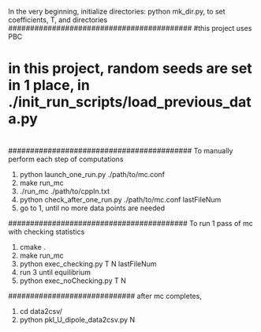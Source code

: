 In the very beginning, initialize directories:
python mk_dir.py, to set coefficients, T, and directories
##########################################
#this project uses PBC
# in this project, random seeds are set in 1 place, in ./init_run_scripts/load_previous_data.py

#
##########################################
To manually perform each step of computations
1. python launch_one_run.py ./path/to/mc.conf
2. make run_mc
3. ./run_mc ./path/to/cppIn.txt
4. python check_after_one_run.py ./path/to/mc.conf lastFileNum
5. go to 1, until no more data points are needed

#########################################
To run 1 pass of mc with checking statistics
1. cmake .
2. make run_mc
3. python exec_checking.py T N lastFileNum
4. run 3 until equilibrium
5. python exec_noChecking.py T N


#############################
after mc completes,
1. cd data2csv/
2. python pkl_U_dipole_data2csv.py N